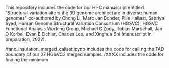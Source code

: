 This repository includes the code for our HI-C manuscript entitled "Structural variation alters the 3D genome architecture in diverse human genomes" co-authored by Chong Li, Marc Jan Bonder, Pille Hallast, Sabriya Syed, Human Genome Structural Variation Consortium (HGSVC), HGSVC Functional Analysis Working Group, Michael C Zody, Tobias Marschall, Jan O Korbel, Evan E Eichler, Charles Lee, and Xinghua Shi (manuscript in preparation, 2022). 

/fanc_insulation_merged_callset.ipynb includes the code for calling the TAD boundary of our 27 HGSVC2 merged samples. 
/XXXX includes the code for finding the minimum 
